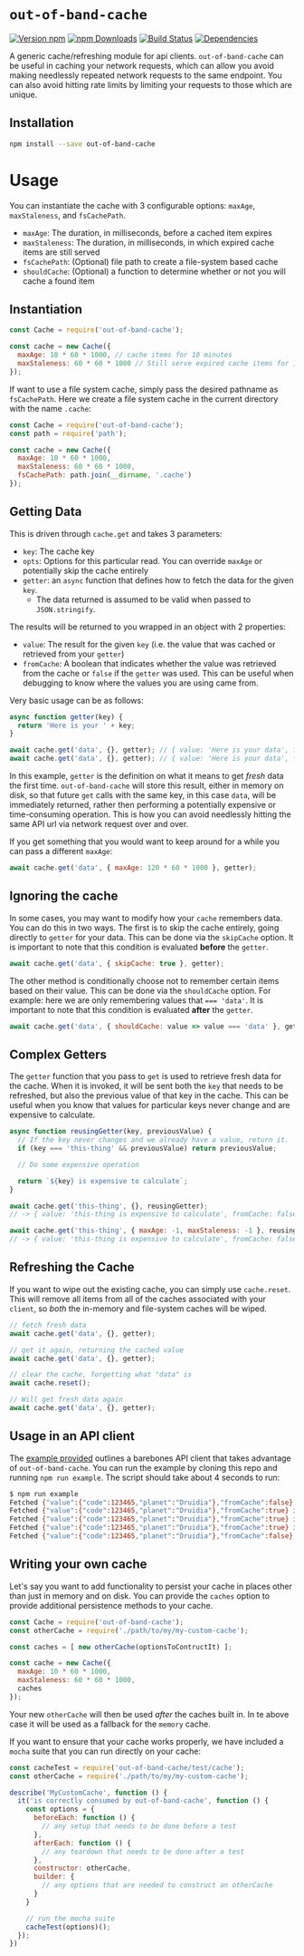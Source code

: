 # `out-of-band-cache`

[![Version npm](https://img.shields.io/npm/v/out-of-band-cache.svg?style=flat-square)](https://www.npmjs.com/package/out-of-band-cache)
[![npm Downloads](https://img.shields.io/npm/dm/out-of-band-cache.svg?style=flat-square)](https://npmcharts.com/compare/out-of-band-cache?minimal=true)
[![Build Status](https://travis-ci.com/godaddy/out-of-band-cache.svg?branch=master)](https://travis-ci.com/godaddy/out-of-band-cache)
[![Dependencies](https://img.shields.io/david/godaddy/out-of-band-cache.svg?style=flat-square)](https://david-dm.org/godaddy/out-of-band-cache)

A generic cache/refreshing module for api clients. `out-of-band-cache` can be
useful in caching your network requests, which can allow you avoid making
needlessly repeated network requests to the same endpoint. You can also avoid
hitting rate limits by limiting your requests to those which are unique.

## Installation

```sh
npm install --save out-of-band-cache
```

# Usage

You can instantiate the cache with 3 configurable options: `maxAge`,
`maxStaleness`, and `fsCachePath`.

- `maxAge`: The duration, in milliseconds, before a cached item expires
- `maxStaleness`: The duration, in milliseconds, in which expired cache
items are still served
- `fsCachePath`: (Optional) file path to create a file-system based cache
- `shouldCache`: (Optional) a function to determine whether or not you will
cache a found item

## Instantiation

```js
const Cache = require('out-of-band-cache');

const cache = new Cache({
  maxAge: 10 * 60 * 1000, // cache items for 10 minutes
  maxStaleness: 60 * 60 * 1000 // Still serve expired cache items for 1 hour
});
```

If want to use a file system cache, simply pass the desired pathname as `fsCachePath`.
Here we create a file system cache in the current directory with the name `.cache`:

```js
const Cache = require('out-of-band-cache');
const path = require('path');

const cache = new Cache({
  maxAge: 10 * 60 * 1000,
  maxStaleness: 60 * 60 * 1000,
  fsCachePath: path.join(__dirname, '.cache')
});
```

## Getting Data

This is driven through `cache.get` and takes 3 parameters:

- `key`: The cache key
- `opts`: Options for this particular read. You can override `maxAge` or
potentially skip the cache entirely
- `getter`: an `async` function that defines how to fetch the data for
the given `key`.
  - The data returned is assumed to be valid when passed to `JSON.stringify`.

The results will be returned to you wrapped in an object with 2 properties:

- `value`: The result for the given `key` (i.e. the value that was cached
or retrieved from your `getter`)
- `fromCache`: A boolean that indicates whether the value was retrieved from
the cache or `false` if the `getter` was used. This can be useful when
debugging to know where the values you are using came from.

Very basic usage can be as follows:

```js
async function getter(key) {
  return 'Here is your ' + key;
}

await cache.get('data', {}, getter); // { value: 'Here is your data', fromCache: false }
await cache.get('data', {}, getter); // { value: 'Here is your data', fromCache: true }
```

In this example, `getter` is the definition on what it means to get *fresh*
data the first time. `out-of-band-cache` will store this result, either in
memory on disk, so that future `get` calls with the same key, in this case
`data`, will be immediately returned, rather then performing a potentially
expensive or time-consuming operation. This is how you can avoid needlessly
hitting the same API url via network request over and over.

If you get something that you would want to keep around for a while you can
pass a different `maxAge`:

```js
await cache.get('data', { maxAge: 120 * 60 * 1000 }, getter);
```

## Ignoring the cache

In some cases, you may want to modify how your `cache` remembers data.
You can do this in two ways. The first is to skip the cache entirely, going
directly to `getter` for your data. This can be done via the `skipCache` option.
It is important to note that this condition is evaluated **before** the `getter`.

```js
await cache.get('data', { skipCache: true }, getter);
```

The other method is conditionally choose not to remember certain items based on
their value. This can be done via the `shouldCache` option. For example: here we
are only remembering values that `=== 'data'`. It is important to note that this
condition is evaluated **after** the `getter`.

```js
await cache.get('data', { shouldCache: value => value === 'data' }, getter);
```

## Complex Getters

The `getter` function that you pass to `get` is used to retrieve fresh data
for the cache. When it is invoked, it will be sent both the `key` that needs
to be refreshed, but also the previous value of that key in the cache. This
can be useful when you know that values for particular keys never change and
are expensive to calculate.

```js
async function reusingGetter(key, previousValue) {
  // If the key never changes and we already have a value, return it.
  if (key === 'this-thing' && previousValue) return previousValue;

  // Do some expensive operation

  return `${key} is expensive to calculate`;
}

await cache.get('this-thing', {}, reusingGetter);
// -> { value: 'this-thing is expensive to calculate', fromCache: false }

await cache.get('this-thing', { maxAge: -1, maxStaleness: -1 }, reusingGetter);
// -> { value: 'this-thing is expensive to calculate', fromCache: false }
```

## Refreshing the Cache

If you want to wipe out the existing cache, you can simply use `cache.reset`.
This will remove all items from all of the caches associated with your
`client`, so *both* the in-memory and file-system caches will be wiped.

```js
// fetch fresh data
await cache.get('data', {}, getter);

// get it again, returning the cached value
await cache.get('data', {}, getter);

// clear the cache, forgetting what "data" is
await cache.reset();

// Will get fresh data again
await cache.get('data', {}, getter);
```

## Usage in an API client

The [example provided](example/client.js) outlines a barebones API client that
takes advantage of `out-of-band-cache`. You can run the example by cloning
this repo and running `npm run example`. The script should take about 4
seconds to run:

```sh
$ npm run example
Fetched {"value":{"code":123465,"planet":"Druidia"},"fromCache":false} in 2005ms
Fetched {"value":{"code":123465,"planet":"Druidia"},"fromCache":true} in 0ms
Fetched {"value":{"code":123465,"planet":"Druidia"},"fromCache":true} in 0ms
Fetched {"value":{"code":123465,"planet":"Druidia"},"fromCache":true} in 0ms
Fetched {"value":{"code":123465,"planet":"Druidia"},"fromCache":false} in 2001ms
```

## Writing your own cache

Let's say you want to add functionality to persist your cache in places other
than just in memory and on disk. You can provide the `caches` option to provide
additional persistence methods to your cache.

```js
const Cache = require('out-of-band-cache');
const otherCache = require('./path/to/my/my-custom-cache');

const caches = [ new otherCache(optionsToContructIt) ];

const cache = new Cache({
  maxAge: 10 * 60 * 1000,
  maxStaleness: 60 * 60 * 1000,
  caches
});
```

Your new `otherCache` will then be used *after* the caches built in. In te above
case it will be used as a fallback for the `memory` cache.

If you want to ensure that your cache works properly, we have included a `mocha`
suite that you can run directly on your cache:

```js
const cacheTest = require('out-of-band-cache/test/cache');
const otherCache = require('./path/to/my/my-custom-cache');

describe('MyCustomCache', function () {
  it('is correctly consumed by out-of-band-cache', function () {
    const options = {
      beforeEach: function () {
        // any setup that needs to be done before a test
      },
      afterEach: function () {
        // any teardown that needs to be done after a test
      },
      constructor: otherCache,
      builder: {
        // any options that are needed to construct an otherCache
      }
    }

    // run the mocha suite
    cacheTest(options)();
  });
})
```
